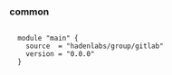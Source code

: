 ### common

```hcl

  module "main" {
    source  = "hadenlabs/group/gitlab"
    version = "0.0.0"
  }
```
